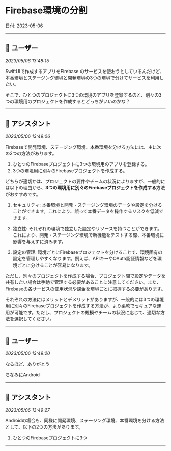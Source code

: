 # Firebase環境の分割

日付: 2023-05-06

---

## 👤 ユーザー
*2023/05/06 13:48:15*

SwiftUIで作成するアプリをFirebase のサービスを使おうとしているんだけど、本番環境とステージング環境と開発環境の3つの環境で分けてサービスを利用したい。

そこで、ひとつのプロジェクトに3つの環境のアプリを登録するのと、別々の3つの環境用のプロジェクトを作成するとどっちがいいのかな？

---

## 🤖 アシスタント
*2023/05/06 13:49:06*

Firebaseで開発環境、ステージング環境、本番環境を分ける方法には、主に次の2つの方法があります。

1. ひとつのFirebaseプロジェクトに3つの環境用のアプリを登録する。
2. 3つの環境用に別々のFirebaseプロジェクトを作成する。

どちらが適切かは、プロジェクトの要件やチームの状況によりますが、一般的には以下の理由から、**3つの環境用に別々のFirebaseプロジェクトを作成する**方法がおすすめです。

1. セキュリティ: 本番環境と開発・ステージング環境のデータや設定を分けることができます。これにより、誤って本番データを操作するリスクを低減できます。

2. 独立性: それぞれの環境で独立した設定やリソースを持つことができます。これにより、開発・ステージング環境で新機能をテストする際、本番環境に影響を与えずに済みます。

3. 設定の管理: 環境ごとにFirebaseプロジェクトを分けることで、環境固有の設定を管理しやすくなります。例えば、APIキーやOAuth認証情報などを環境ごとに分けることが容易になります。

ただし、別々のプロジェクトを作成する場合、プロジェクト間で設定やデータを共有したい場合は手動で管理する必要があることに注意してください。また、Firebaseの各サービスの使用状況や課金を環境ごとに把握する必要があります。

それぞれの方法にはメリットとデメリットがありますが、一般的には3つの環境用に別々のFirebaseプロジェクトを作成する方法が、より柔軟でセキュアな運用が可能です。ただし、プロジェクトの規模やチームの状況に応じて、適切な方法を選択してください。

---

## 👤 ユーザー
*2023/05/06 13:49:20*

なるほど、ありがとう

ちなみにAndroid

---

## 🤖 アシスタント
*2023/05/06 13:49:27*

Androidの場合も、同様に開発環境、ステージング環境、本番環境を分ける方法として、以下の2つの方法があります。

1. ひとつのFirebaseプロジェクトに3つ

---
